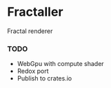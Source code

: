 # Fractaller

Fractal renderer

### TODO

- WebGpu with compute shader
- Redox port
- Publish to crates.io
